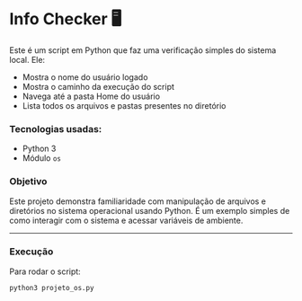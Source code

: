 # Info Checker 🖥️

Este é um script em Python que faz uma verificação simples do sistema local. Ele:

- Mostra o nome do usuário logado
- Mostra o caminho da execução do script
- Navega até a pasta Home do usuário
- Lista todos os arquivos e pastas presentes no diretório

### Tecnologias usadas:
- Python 3
- Módulo `os`

### Objetivo
Este projeto demonstra familiaridade com manipulação de arquivos e diretórios no sistema operacional usando Python. É um exemplo simples de como interagir com o sistema e acessar variáveis de ambiente.

---

### Execução
Para rodar o script:
```bash
python3 projeto_os.py

